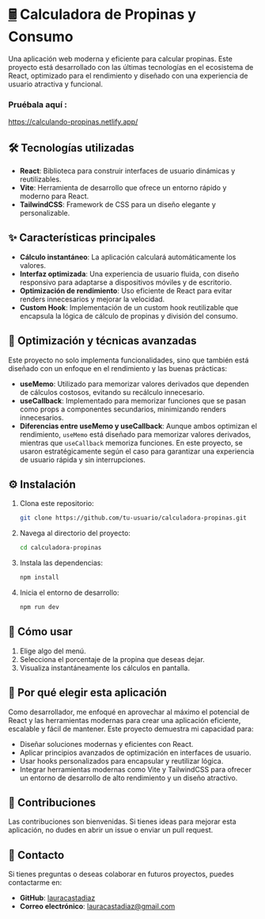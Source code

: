 # <a href='https://emojitool.com/pocket-calculator'>🖩</a> Calculadora de Propinas y Consumo

Una aplicación web moderna y eficiente para calcular propinas. Este proyecto está desarrollado con las últimas tecnologías en el ecosistema de React, optimizado para el rendimiento y diseñado con una experiencia de usuario atractiva y funcional.

### Pruébala aquí : 

https://calculando-propinas.netlify.app/ 

## 🛠️ Tecnologías utilizadas

- **React**: Biblioteca para construir interfaces de usuario dinámicas y reutilizables.
- **Vite**: Herramienta de desarrollo que ofrece un entorno rápido y moderno para React.
- **TailwindCSS**: Framework de CSS para un diseño elegante y personalizable.

## ✨ Características principales

- **Cálculo instantáneo**: La aplicación calculará automáticamente los valores.
- **Interfaz optimizada**: Una experiencia de usuario fluida, con diseño responsivo para adaptarse a dispositivos móviles y de escritorio.
- **Optimización de rendimiento**: Uso eficiente de React para evitar renders innecesarios y mejorar la velocidad.
- **Custom Hook**: Implementación de un custom hook reutilizable que encapsula la lógica de cálculo de propinas y división del consumo.

## 🧩 Optimización y técnicas avanzadas

Este proyecto no solo implementa funcionalidades, sino que también está diseñado con un enfoque en el rendimiento y las buenas prácticas:

- **useMemo**: Utilizado para memorizar valores derivados que dependen de cálculos costosos, evitando su recálculo innecesario.
- **useCallback**: Implementado para memorizar funciones que se pasan como props a componentes secundarios, minimizando renders innecesarios.
- **Diferencias entre useMemo y useCallback**: Aunque ambos optimizan el rendimiento, `useMemo` está diseñado para memorizar valores derivados, mientras que `useCallback` memoriza funciones. En este proyecto, se usaron estratégicamente según el caso para garantizar una experiencia de usuario rápida y sin interrupciones.

## ⚙️ Instalación

1. Clona este repositorio:
   ```bash
   git clone https://github.com/tu-usuario/calculadora-propinas.git
   ```

2. Navega al directorio del proyecto:
   ```bash
   cd calculadora-propinas
   ```

3. Instala las dependencias:
   ```bash
   npm install
   ```

4. Inicia el entorno de desarrollo:
   ```bash
   npm run dev
   ```

## 📜 Cómo usar

1. Elige algo del menú.
2. Selecciona el porcentaje de la propina que deseas dejar.
4. Visualiza instantáneamente los cálculos en pantalla.

## 🙌 Por qué elegir esta aplicación

Como desarrollador, me enfoqué en aprovechar al máximo el potencial de React y las herramientas modernas para crear una aplicación eficiente, escalable y fácil de mantener. Este proyecto demuestra mi capacidad para:

- Diseñar soluciones modernas y eficientes con React.
- Aplicar principios avanzados de optimización en interfaces de usuario.
- Usar hooks personalizados para encapsular y reutilizar lógica.
- Integrar herramientas modernas como Vite y TailwindCSS para ofrecer un entorno de desarrollo de alto rendimiento y un diseño atractivo.

## 🐛 Contribuciones

Las contribuciones son bienvenidas. Si tienes ideas para mejorar esta aplicación, no dudes en abrir un issue o enviar un pull request.

## 📩 Contacto

Si tienes preguntas o deseas colaborar en futuros proyectos, puedes contactarme en:

- **GitHub**: [lauracastadiaz](https://github.com/lauracastadiaz/)
- **Correo electrónico**: lauracastadiaz@gmail.com
